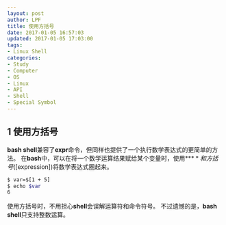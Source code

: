 ```yaml
---
layout: post
author: LPF
title: 使用方括号
date: 2017-01-05 16:57:03
updated: 2017-01-05 17:03:00
tags:
- Linux Shell
categories:
- Study
- Computer
- OS
- Linux
- API
- Shell
- Special Symbol
---
```

## 1 使用方括号

**bash shell**兼容了**expr**命令，但同样也提供了一个执行数学表达式的更简单的方法。
在**bash**中，可以在将一个数学运算结果赋给某个变量时，使用**$**和方括号($[expression])将数学表达式圈起来。

```bash
$ var=$[1 + 5]
$ echo $var
6
```

使用方括号时，不用担心**shell**会误解运算符和命令符号。
不过遗憾的是，**bash shell**只支持整数运算。